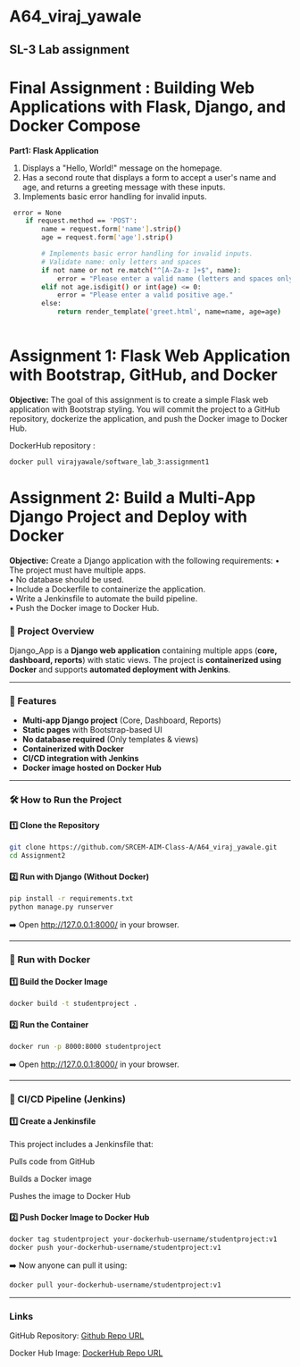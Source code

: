 # A64_viraj_yawale
<h2>SL-3 Lab assignment</h2>




# **Final Assignment : Building Web Applications with Flask, Django, and Docker Compose**


**<b>Part1: Flask Application</b>**
1. Displays a "Hello, World!" message on the homepage.
2. Has a second route that displays a form to accept a user's name and age, and returns a greeting message with these inputs.
3. Implements basic error handling for invalid inputs.


```bash 
 error = None
    if request.method == 'POST':
        name = request.form['name'].strip()
        age = request.form['age'].strip()

        # Implements basic error handling for invalid inputs.
        # Validate name: only letters and spaces
        if not name or not re.match("^[A-Za-z ]+$", name):
            error = "Please enter a valid name (letters and spaces only)."
        elif not age.isdigit() or int(age) <= 0:
            error = "Please enter a valid positive age."
        else:
            return render_template('greet.html', name=name, age=age)
 
```






# **Assignment 1: Flask Web Application with Bootstrap, GitHub, and Docker**


**Objective:** 
The goal of this assignment is to create a simple Flask web application with Bootstrap
styling. You will commit the project to a GitHub repository, dockerize the application, and
push the Docker image to Docker Hub.

DockerHub repository : 
```bash 
docker pull virajyawale/software_lab_3:assignment1 
```

# **Assignment 2: Build a Multi-App Django Project and Deploy with Docker**

**Objective:** 
Create a Django application with the following requirements:
• The project must have multiple apps.<br>
• No database should be used.<br>
• Include a Dockerfile to containerize the application.<br>
• Write a Jenkinsfile to automate the build pipeline.<br>
• Push the Docker image to Docker Hub.<br>



### 📌 Project Overview  
Django_App is a **Django web application** containing multiple apps (**core, dashboard, reports**) with static views. The project is **containerized using Docker** and supports **automated deployment with Jenkins**.  

---

### 🚀 Features  
- **Multi-app Django project** (Core, Dashboard, Reports)  
- **Static pages** with Bootstrap-based UI  
- **No database required** (Only templates & views)  
- **Containerized with Docker**  
- **CI/CD integration with Jenkins**  
- **Docker image hosted on Docker Hub**  

---

### 🛠 How to Run the Project  

#### **1️⃣ Clone the Repository**  
```sh
git clone https://github.com/SRCEM-AIM-Class-A/A64_viraj_yawale.git
cd Assignment2
```

#### **2️⃣ Run with Django (Without Docker)**
```sh
pip install -r requirements.txt
python manage.py runserver
```
➡️ Open http://127.0.0.1:8000/ in your browser.

---

### 🐳 Run with Docker
#### **1️⃣ Build the Docker Image**
```sh
docker build -t studentproject .
```

#### **2️⃣ Run the Container**
```sh
docker run -p 8000:8000 studentproject
```

➡️ Open http://127.0.0.1:8000/ in your browser.

---

### 📌 CI/CD Pipeline (Jenkins)
#### **1️⃣ Create a Jenkinsfile**
This project includes a Jenkinsfile that:

Pulls code from GitHub

Builds a Docker image

Pushes the image to Docker Hub

#### **2️⃣ Push Docker Image to Docker Hub**
```sh
docker tag studentproject your-dockerhub-username/studentproject:v1
docker push your-dockerhub-username/studentproject:v1
```
➡️ Now anyone can pull it using:

```sh
docker pull your-dockerhub-username/studentproject:v1
```

---




### Links
GitHub Repository: [Github Repo URL](https://github.com/SRCEM-AIM-Class-A/A64_viraj_yawale.git)

Docker Hub Image: [DockerHub Repo URL](https://hub.docker.com/repository/docker/virajyawale/software_lab_3/tags)

